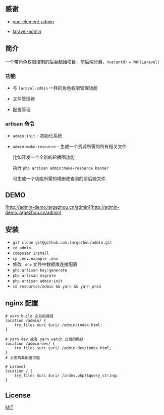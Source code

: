 ## 感谢

- [vue-element-admin](https://github.com/PanJiaChen/vue-element-admin)

- [laravel-admin](https://github.com/z-song/laravel-admin)

## 简介

一个带角色权限控制的后台起始项目，前后端分离，`Vue(antd)` + `PHP(Laravel)`

### 功能

- 与 `laravel-admin` 一样的角色权限管理功能

- 文件管理器

- 配置管理

### artisan 命令

- `admin:init` - 初始化系统

- `admin:make-resource` - 生成一个资源所需的所有相关文件

  比如开发一个全新的轮播图功能

  执行 `php artisan admin:make-resource banner`

  可生成一个功能所需的增删改查测的前后端文件 

## DEMO

[http://admin-demo.largezhou.cn/admin](http://admin-demo.largezhou.cn/admin)

## 安装

- `git clone git@github.com:largezhou/admin.git`
- `cd admin`
- `composer install`
- `cp .env.example .env`
- 修改 `.env` 文件中数据库连接配置
- `php artisan key:generate`
- `php artisan migrate`
- `php artisan admin:init`
- `cd resources/admin && yarn && yarn prod`

## nginx 配置

```nginx
# yarn build 之后的路径
location /admin/ {
    try_files $uri $uri/ /admin/index.html;
}

# yarn dev 或者 yarn watch 之后的路径
location /admin-dev/ {
    try_files $uri $uri/ /admin-dev/index.html;
}
# 上面两条配置可选

# Laravel
location / {
    try_files $uri $uri/ /index.php?$query_string;
}
```

## License
[MIT](LICENSE)
